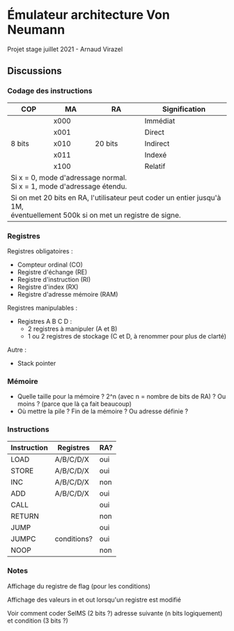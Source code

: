 # Émulateur architecture Von Neumann

Projet stage juillet 2021 - Arnaud Virazel

## Discussions

### Codage des instructions

<table>
  <thead>
    <tr>
      <th>COP</th>
      <th>MA</th>
      <th>RA</th>
      <th>Signification</th>
    </tr>
  </thead>
  <tbody>
    <tr>
      <td rowspan=5>8 bits</td> 
      <td>x000</td>
      <td rowspan=5>20 bits</td>
      <td>Immédiat</td>
    </tr>
    <tr>
      <td>x001</td>
      <td>Direct</td>
    </tr>
    <tr>
      <td>x010</td>
      <td>Indirect</td>
    </tr>
    <tr>
      <td>x011</td>
      <td>Indexé</td>
    </tr>
    <tr>
      <td>x100</td>
      <td>Relatif</td>
    </tr>
    <tr>
      <td colspan=4>Si x = 0, mode d'adressage normal.<br /> Si x = 1, mode d'adressage étendu.</td>
    </tr>
    <tr>
      <td colspan=4>Si on met 20 bits en RA, l'utilisateur peut coder un entier jusqu'à 1M,<br /> éventuellement 500k si on met un registre de signe.</td>
    </tr>
  </tbody>
</table>

### Registres

Registres obligatoires :

* Compteur ordinal (CO)
* Registre d'échange (RE)
* Registre d'instruction (RI)
* Registre d'index (RX)
* Registre d'adresse mémoire (RAM)

Registres manipulables :

* Registres A B C D : 
  * 2 registres à manipuler (A et B) 
  * 1 ou 2 registres de stockage (C et D, à renommer pour plus de clarté)

Autre :

* Stack pointer

### Mémoire

* Quelle taille pour la mémoire ? 2^n (avec n = nombre de bits de RA) ? Ou moins ? (parce que là ça fait beaucoup) 
* Où mettre la pile ? Fin de la mémoire ? Ou adresse définie ?

### Instructions

Instruction|Registres|RA?
--|--|--
LOAD|A/B/C/D/X|oui
STORE|A/B/C/D/X|oui
INC|A/B/C/D/X|non
ADD|A/B/C/D/X|oui
CALL||oui
RETURN||non
JUMP||oui
JUMPC|conditions?|oui
NOOP||non

### Notes

Affichage du registre de flag (pour les conditions)

Affichage des valeurs in et out lorsqu'un registre est modifié

Voir comment coder SelMS (2 bits ?) adresse suivante (n bits logiquement) et condition (3 bits ?)
